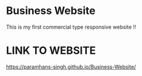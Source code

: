 # Business Website
This is my first commercial type responsive website !!

# LINK TO WEBSITE
https://paramhans-singh.github.io/Business-Website/
